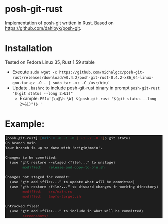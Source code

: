 # posh-git-rust

Implementation of posh-git written in Rust.
Based on https://github.com/dahlbyk/posh-git.


# Installation
Tested on Fedora Linux 35, Rust 1.59 stable

* Execute `sudo wget -c https://github.com/michalgcc/posh-git-rust/releases/download/v0.4.2/posh-git-rust-0.4.2-x86_64-linux-gnu.tar.gz -O - | sudo tar -xz -C /usr/bin/`
* Update `.bashrc` to include posh-git-rust binary in prompt ``posh-git-rust "$(git status --long 2>&1)"``
  * Example: ``PS1='[\u@\h \W] $(posh-git-rust "$(git status --long 2>&1)")$ '``

# Example:
![example_output](https://raw.githubusercontent.com/michalgcc/posh-git-rust/main/screenshots/example.png "Example output")
